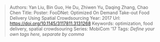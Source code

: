 > Authors: Yan Liu, Bin Guo, He Du, Zhiwen Yu, Daqing Zhang, Chao Chen
> Title: Poster: FooDNet: Optimized On Demand Take-out Food Delivery Using Spatial Crowdsourcing
> Year: 2017
> Url: https://doi.org/10.1145/3117811.3131268
> Keywords: optimization, food delivery, spatial crowdsouring
> Series: MobiCom '17
> Tags: *Define your own tags here, separate by comma*